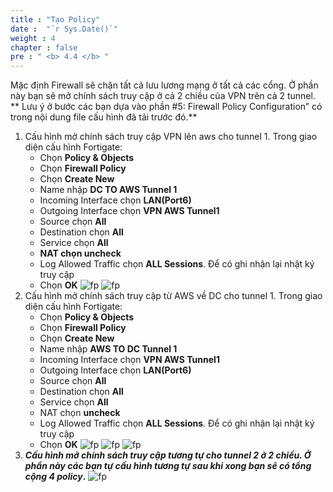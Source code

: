 ```yaml
---
title : "Tạo Policy"
date :  "`r Sys.Date()`" 
weight : 4
chapter : false
pre : " <b> 4.4 </b> "
---
```

Mặc định Firewall sẽ chặn tất cả lưu lương mạng ở tất cả các cổng. Ở phần này bạn sẽ mở chính sách truy cập ở cả 2 chiều của VPN trên cả 2 tunnel.\
** Lưu ý ở bước các bạn dựa vào phần #5: Firewall Policy Configuration” có trong nội dung file cấu hình đã tải trước đó.**
1. Cấu hình mở chính sách truy cập VPN lên aws cho tunnel 1. Trong giao diện cấu hình Fortigate:
      + Chọn **Policy & Objects**
      + Chọn **Firewall Policy**
      + Chọn **Create New**
      + Name nhập **DC TO AWS Tunnel 1**
      + Incoming Interface chọn **LAN(Port6)**
      + Outgoing Interface chọn **VPN AWS Tunnel1**
      + Source chọn **All**
      + Destination chọn **All**
      + Service chọn **All**
      + **NAT chọn uncheck**
      + Log Allowed Traffic chọn **ALL Sessions**. Để có ghi nhận lại nhật ký truy cập
      + Chọn **OK**
![fp](/images/4.vpnsitetositefortigate/Policy-1.png)
![fp](/images/4.vpnsitetositefortigate/Policy-2.png)
2.	Cấu hình mở chính sách truy cập từ AWS về DC cho tunnel 1. Trong giao diện cấu hình Fortigate:
     + Chọn **Policy & Objects**
     + Chọn **Firewall Policy**
     + Chọn **Create New**
     + Name nhập **AWS TO DC Tunnel 1**
     + Incoming Interface chọn **VPN AWS Tunnel1**
     + Outgoing Interface chọn **LAN(Port6)**
     + Source chọn **All**
     + Destination chọn **All**
     + Service chọn **All**
     + NAT chọn **uncheck**
     + Log Allowed Traffic chọn **ALL Sessions**. Để có ghi nhận lại nhật ký truy cập
     + Chọn **OK**
![fp](/images/4.vpnsitetositefortigate/Policy-3.png)
![fp](/images/4.vpnsitetositefortigate/Policy-4.png)
![fp](/images/4.vpnsitetositefortigate/Policy-5.png)
3.	***Cấu hình mở chính sách truy cập tương tự cho tunnel 2 ở 2 chiều. Ở phần này các bạn tự cấu hình tương tự sau khi xong bạn sẽ có tổng cộng 4 policy*.**
![fp](/images/4.vpnsitetositefortigate/Policy-6.png)